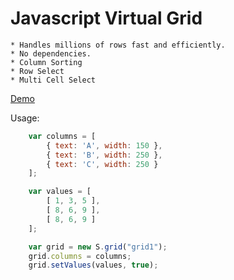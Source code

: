 Javascript Virtual Grid
===========================

    * Handles millions of rows fast and efficiently.
    * No dependencies.
	* Column Sorting
	* Row Select
	* Multi Cell Select

[Demo](http://llamanl.github.io/VirtualGrid)

Usage:

```javascript
	var columns = [ 
		{ text: 'A', width: 150 }, 
		{ text: 'B', width: 250 }, 
		{ text: 'C', width: 250 }
	];

	var values = [
		[ 1, 3, 5 ],
		[ 8, 6, 9 ],
		[ 8, 6, 9 ]
	];

	var grid = new S.grid("grid1");
	grid.columns = columns;
	grid.setValues(values, true);
```
